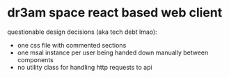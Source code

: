 # dr3am space react based web client #

questionable design decisions (aka tech debt lmao):
- one css file with commented sections
- one msal instance per user being handed down manually between components
- no utility class for handling http requests to api

## ##

